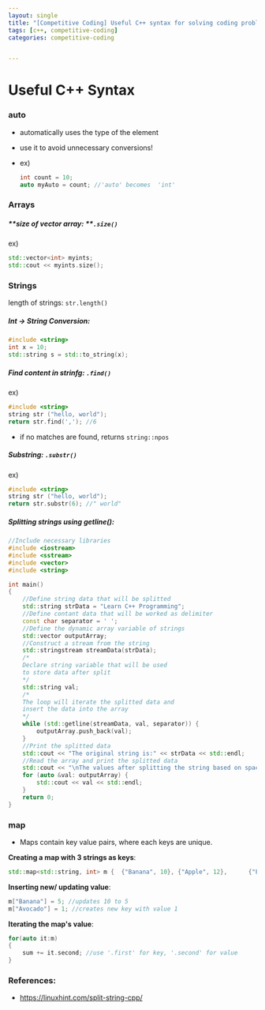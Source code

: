```yaml
---
layout: single
title: "[Competitive Coding] Useful C++ syntax for solving coding problems"
tags: [c++, competitive-coding]
categories: competitive-coding


---
```


# Useful C++ Syntax

### auto

- automatically uses the type of the element

- use it to avoid unnecessary conversions!

- ex) 

  ```c++
  int count = 10;
  auto myAuto = count; //'auto' becomes  'int'
  ```

  

### Arrays

##### **size of vector array: **`.size()`

ex)

```c++
std::vector<int> myints;
std::cout << myints.size(); 
```

### 

### Strings

length of strings: `str.length()`

##### Int -> String Conversion:

```c++
#include <string> 
int x = 10;
std::string s = std::to_string(x); 
```

##### Find content in strinfg: `.find()`

ex)

```c++
#include <string> 
string str ("hello, world");
return str.find(','); //6
```

- if no matches are found, returns `string::npos`

##### Substring: `.substr()`

ex)

```c++
#include <string> 
string str ("hello, world");
return str.substr(6); //" world"
```

##### Splitting strings using getline():

```c++
//Include necessary libraries
#include <iostream>
#include <sstream>
#include <vector>
#include <string>

int main()
{
    //Define string data that will be splitted
    std::string strData = "Learn C++ Programming";
    //Define contant data that will be worked as delimiter
    const char separator = ' ';
    //Define the dynamic array variable of strings
    std::vector outputArray;
    //Construct a stream from the string
    std::stringstream streamData(strData);
    /*
    Declare string variable that will be used
    to store data after split
    */
    std::string val;
    /*
    The loop will iterate the splitted data and
    insert the data into the array
    */
    while (std::getline(streamData, val, separator)) {
        outputArray.push_back(val);
    }
    //Print the splitted data
    std::cout << "The original string is:" << strData << std::endl;
    //Read the array and print the splitted data
    std::cout << "\nThe values after splitting the string based on space:" << std::endl;
    for (auto &val: outputArray) {
        std::cout << val << std::endl;
    }
    return 0;
}
```



### map

- Maps contain key value pairs, where each keys are unique.

**Creating a map with 3 strings as keys**:

```c++
std::map<std::string, int> m { 	{"Banana", 10}, {"Apple", 12},     	{"Pear", 20}, };
```

**Inserting new/ updating value**:

```c++
m["Banana"] = 5; //updates 10 to 5
m["Avocado"] = 1; //creates new key with value 1
```

**Iterating the map's value**:

```c++
for(auto it:m) 
{
	sum += it.second; //use '.first' for key, '.second' for value
}
```



### References:

- https://linuxhint.com/split-string-cpp/
